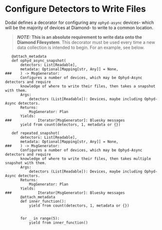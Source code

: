 # Configure Detectors to Write Files

Dodal defines a decorator for configuring any `ophyd-async` devices- which will be the majority of devices at Diamond- to write to a common location. 

> **_NOTE:_** **This is an absolute requirement to write data onto the Diamond Filesystem**.  This decorator must be used every time a new data collection is intended to begin. For an example, see below.

```
   @attach_metadata
   def ophyd_async_snapshot(
       detectors: List[Readable],
       metadata: Optional[Mapping[str, Any]] = None,
###    ) -> MsgGenerator:
       Configures a number of devices, which may be Ophyd-Async detectors and require
       knowledge of where to write their files, then takes a snapshot with them.
       Args:
           detectors (List[Readable]): Devices, maybe including Ophyd-Async detectors.
       Returns:
           MsgGenerator: Plan
       Yields:
###            Iterator[MsgGenerator]: Bluesky messages
       yield from count(detectors, 1, metadata or {})

   def repeated_snapshot(
       detectors: List[Readable],
       metadata: Optional[Mapping[str, Any]] = None,
###    ) -> MsgGenerator:
       Configures a number of devices, which may be Ophyd-Async detectors and require
       knowledge of where to write their files, then takes multiple snapshot with them.
       Args:
           detectors (List[Readable]): Devices, maybe including Ophyd-Async detectors.
       Returns:
           MsgGenerator: Plan
       Yields:
###            Iterator[MsgGenerator]: Bluesky messages
       @attach_metadata
       def inner_function():
           yield from count(detectors, 1, metadata or {})


       for _ in range(5):
           yield from inner_function()
```
